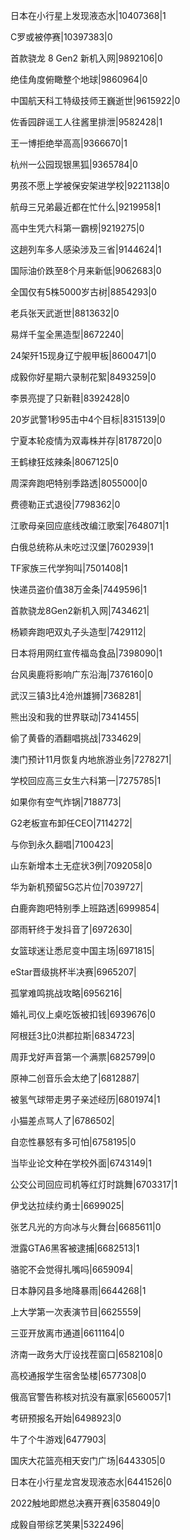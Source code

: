 日本在小行星上发现液态水|10407368|1

C罗或被停赛|10397383|0

首款骁龙 8 Gen2 新机入网|9892106|0

绝佳角度俯瞰整个地球|9860964|0

中国航天科工特级技师王巍逝世|9615922|0

佐香园辟谣工人往酱里排泄|9582428|1

王一博拒绝举高高|9366670|1

杭州一公园现银黑狐|9365784|0

男孩不愿上学被保安架进学校|9221138|0

航母三兄弟最近都在忙什么|9219958|1

高中生凭六科第一霸榜|9219275|0

这趟列车多人感染涉及三省|9144624|1

国际油价跌至8个月来新低|9062683|0

全国仅有5株5000岁古树|8854293|0

老兵张天武逝世|8813632|0

易烊千玺全黑造型|8672240|

24架歼15现身辽宁舰甲板|8600471|0

成毅你好星期六录制花絮|8493259|0

李景亮提了只新鞋|8392428|0

20岁武警1秒95击中4个目标|8315139|0

宁夏本轮疫情为双毒株并存|8178720|0

王鹤棣狂炫辣条|8067125|0

周深奔跑吧特别季路透|8055000|0

费德勒正式退役|7798362|0

江歌母亲回应底线改编江歌案|7648071|1

白俄总统称从未吃过汉堡|7602939|1

TF家族三代学狗叫|7501408|1

快递员盗价值38万金条|7449596|1

首款骁龙8Gen2新机入网|7434621|

杨颖奔跑吧双丸子头造型|7429112|

日本将用网红宣传福岛食品|7398090|1

台风奥鹿将影响广东沿海|7376160|0

武汉三镇3比4沧州雄狮|7368281|

熊出没和我的世界联动|7341455|

偷了黄昏的酒翻唱挑战|7334629|

澳门预计11月恢复内地旅游业务|7278271|

学校回应高三女生六科第一|7275785|1

如果你有空气炸锅|7188773|

G2老板宣布卸任CEO|7114272|

与你到永久翻唱|7100423|

山东新增本土无症状3例|7092058|0

华为新机预留5G芯片位|7039727|

白鹿奔跑吧特别季上班路透|6999854|

邵雨轩终于发抖音了|6972630|

女篮球迷让悉尼变中国主场|6971815|

eStar晋级挑杯半决赛|6965207|

孤掌难鸣挑战攻略|6956216|

婚礼司仪上桌吃饭被扣钱|6939676|0

阿根廷3比0洪都拉斯|6834723|

周菲戈好声音第一个满票|6825799|0

原神二创音乐会太绝了|6812887|

被氢气球带走男子亲述经历|6801974|1

小猫差点骂人了|6786502|

自恋性暴怒有多可怕|6758195|0

当毕业论文种在学校外面|6743149|1

公交公司回应司机等红灯时跳舞|6703317|1

伊戈达拉续约勇士|6699025|

张艺凡光的方向冰与火舞台|6685611|0

泄露GTA6黑客被逮捕|6682513|1

骆驼不会觉得扎嘴吗|6659094|

日本静冈县多地降暴雨|6644268|1

上大学第一次表演节目|6625559|

三亚开放离市通道|6611164|0

济南一政务大厅设找茬窗口|6582108|0

高校通报学生宿舍坠楼|6577308|0

俄高官警告称核对抗没有赢家|6560057|1

考研预报名开始|6498923|0

牛了个牛游戏|6477903|

国庆大花篮亮相天安门广场|6443305|0

日本在小行星龙宫发现液态水|6441526|0

2022触地即燃总决赛开赛|6358049|0

成毅自带综艺笑果|5322496|

